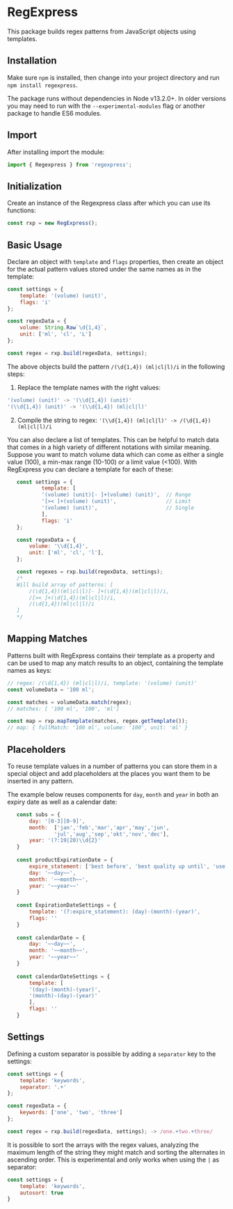 # RegExpress
This package builds regex patterns from JavaScript objects using templates. 

## Installation
Make sure `npm` is installed, then change into your project directory and run `npm install regexpress`.

The package runs without dependencies in Node v13.2.0+. In older versions you may need to run with the `--experimental-modules` flag or another package to handle ES6 modules.

## Import
After installing import the module:
```javascript
import { Regexpress } from 'regexpress';
```

## Initialization
Create an instance of the Regexpress class after which you can use its functions:
```javascript
const rxp = new RegExpress();
```

## Basic Usage
Declare an object with `template` and `flags` properties, then create an object for the actual pattern values stored under the same names as in the template:
```javascript
const settings = {
    template: '(volume) (unit)',
    flags: 'i'
};

const regexData = {
    volume: String.Raw`\d{1,4}`,
    unit: ['ml', 'cl', 'L']
};

const regex = rxp.build(regexData, settings);
```


The above objects build the pattern `/(\d{1,4}) (ml|cl|l)/i` in the following steps:  
1. Replace the template names with the right values:
```javascript
'(volume) (unit)' -> '(\\d{1,4}) (unit)'
'(\\d{1,4}) (unit)' -> '(\\d{1,4}) (ml|cl|l)'
```
2. Compile the string to regex: `'(\\d{1,4}) (ml|cl|l)' -> /(\d{1,4})(ml|cl|l)/i`


You can also declare a list of templates. This can be helpful to match data that comes in a high variety of different notations with similar meaning. Suppose you want to match volume data which can come as either a single value (100), a min-max range (10-100) or a limit value (<100). With RegExpress you can declare a template for each of these:

 ```javascript
    const settings = {
            template: [
            '(volume) (unit)[- ]+(volume) (unit)',  // Range
            '[>< ]+(volume) (unit)',                // Limit
            '(volume) (unit)',                      // Single
            ],
            flags: 'i'
    };

    const regexData = {
        volume: '\\d{1,4}',
        unit: ['ml', 'cl', 'l'],
    };

    const regexes = rxp.build(regexData, settings);
    /* 
    Will build array of patterns: [
        /(\d{1,4})(ml|cl|l)[- ]+(\d{1,4})(ml|cl|l)/i,
        /[>< ]+(\d{1,4})(ml|cl|l)/i,
        /(\d{1,4})(ml|cl|l)/i 
    ] 
    */
```

## Mapping Matches
Patterns built with RegExpress contains their template as a property and can be used to map any match results to an object, containing the template names as keys:

```javascript
// regex: /(\d{1,4}) (ml|cl|l)/i, template: '(volume) (unit)'
const volumeData = '100 ml';

const matches = volumeData.match(regex);
// matches: [ '100 ml', '100', 'ml']

const map = rxp.mapTemplate(matches, regex.getTemplate()); 
// map: { fullMatch: '100 ml', volume: '100', unit: 'ml' }
```

## Placeholders
To reuse template values in a number of patterns you can store them in a special object and add placeholders at the places you want them to be inserted in any pattern.

The example below reuses components for `day`, `month` and `year` in both an expiry date as well as a calendar date:

 ```javascript
    const subs = {
        day: '[0-3][0-9]',
        month:  ['jan','feb','mar','apr','may','jun',
                'jul','aug','sep','okt','nov','dec'],
        year: '(?:19|20)\\d{2}'
    }
    
    const productExpirationDate = {
        expire_statement: ['best before', 'best quality up until', 'use before'],
        day: '~~day~~',
        month: '~~month~~',
        year: '~~year~~'
    }
    
    const ExpirationDateSettings = {
        template: '(?:expire_statement): (day)-(month)-(year)',
        flags: ''
    }
    
    const calendarDate = {
        day: '~~day~~',
        month: '~~month~~',
        year: '~~year~~'
    }
    
    const calendarDateSettings = {
        template: [
        '(day)-(month)-(year)',
        '(month)-(day)-(year)'
        ],
        flags: ''
    }
```

## Settings
Defining a custom separator is possible by adding a `separator` key to the settings:

```javascript
const settings = {
    template: 'keywords',
    separator: '.+'
};

const regexData = {
    keywords: ['one', 'two', 'three']
};

const regex = rxp.build(regexData, settings); -> /one.+two.+three/
```

It is possible to sort the arrays with the regex values, analyzing the maximum length of the string they might match and sorting the alternates in ascending order. This is experimental and only works when using the `|` as separator:
```javascript
const settings = {
    template: 'keywords',
    autosort: true
}
```
